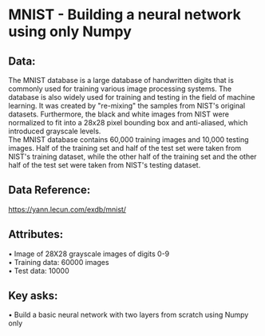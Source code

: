 # MNIST - Building a neural network using only Numpy

## Data:
The MNIST database is a large database of handwritten digits that is commonly used for training various image processing systems. The database is also widely used for training and testing in the field of machine learning. It was created by "re-mixing" the samples from NIST's original datasets. Furthermore, the black and white images from NIST were normalized to fit into a 28x28 pixel bounding box and anti-aliased, which introduced grayscale levels. 
<br>The MNIST database contains 60,000 training images and 10,000 testing images. Half of the training set and half of the test set were taken from NIST's training dataset, while the other half of the training set and the other half of the test set were taken from NIST's testing dataset. 

## Data Reference:
https://yann.lecun.com/exdb/mnist/

## Attributes:
•	Image of 28X28 grayscale images of digits 0-9 <br>
•	Training data: 60000 images<br>
•	Test data: 10000<br>

## Key asks:
•	Build a basic neural network with two layers from scratch using Numpy only 

